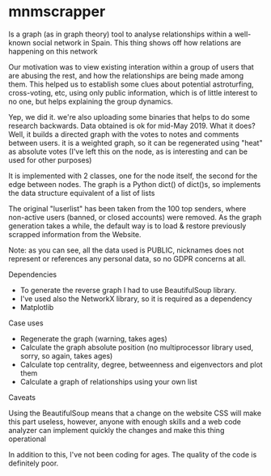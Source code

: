 # mnmscrapper
Is a graph (as in graph theory) tool to analyse relationships within a well-known social network in Spain. This thing shows off how relations are happening on this network

Our motivation was to view existing interation within a group of users that are abusing the rest, and how the relationships are being made among them. This helped us to establish some clues about potential astroturfing, cross-voting, etc, using only public information, which is of little interest to no one, but helps explaining the group dynamics.

Yep, we did it. we're also uploading some binaries that helps to do some research backwards. Data obtained is ok for mid-May 2019.
What it does?
Well, it builds a directed graph with the votes to notes and comments between users. it is a weighted graph, so it can be regenerated using "heat" as absolute votes (I've left this on the node, as is interesting and can be used for other purposes)

It is implemented with 2 classes, one for the node itself, the second for the edge between nodes. The graph is a Python dict() of dict()s, so implements the data structure equivalent of a list of lists

The original "luserlist" has been taken from the 100 top senders, where non-active users (banned, or closed accounts) were removed.
As the graph generation takes a while, the default way is to load & restore previously scrapped information from the Website.

Note: as you can see, all the data used is PUBLIC, nicknames does not represent or references any personal data, so no GDPR concerns at all.

Dependencies
- To generate the reverse graph I had to use BeautifulSoup library. 
- I've used also the NetworkX library, so it is required as a dependency
- Matplotlib

Case uses
- Regenerate the graph (warning, takes ages)
- Calculate the graph absolute position (no multiprocessor library used, sorry, so again, takes ages)
- Calculate top centrality, degree, betweenness and eigenvectors and plot them
- Calculate a graph of relationships using your own list

Caveats

Using the BeautifulSoup means that a change on the website CSS will make this part useless, however, anyone with enough skills and a web code analyzer can implement quickly the changes and make this thing operational

In addition to this, I've not been coding for ages. The quality of the code is definitely poor.

